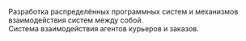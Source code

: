 Разработка распределённых программных систем и механизмов взаимодействия систем между собой.  
Система взаимодействия агентов курьеров и заказов.
